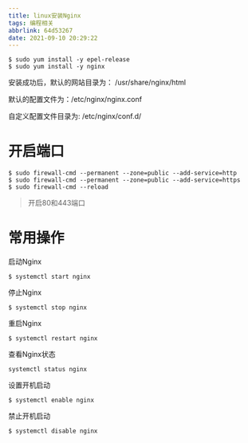 ```yaml
---
title: linux安装Nginx
tags: 编程相关
abbrlink: 64d53267
date: 2021-09-10 20:29:22
---
```

```shell
$ sudo yum install -y epel-release
$ sudo yum install -y nginx
```

安装成功后，默认的网站目录为： /usr/share/nginx/html

默认的配置文件为：/etc/nginx/nginx.conf

自定义配置文件目录为: /etc/nginx/conf.d/

# 开启端口
```shell
$ sudo firewall-cmd --permanent --zone=public --add-service=http
$ sudo firewall-cmd --permanent --zone=public --add-service=https
$ sudo firewall-cmd --reload
```
> 开启80和443端口
# 常用操作

 启动Nginx
 ```shell
 $ systemctl start nginx
 ```
 停止Nginx

 ```shell
 $ systemctl stop nginx
 ```
 重启Nginx
 ```shell
$ systemctl restart nginx
 ```

 查看Nginx状态

 ```shell
 systemctl status nginx
 ```

 设置开机启动
 ```shell
 $ systemctl enable nginx
 ```

禁止开机启动
```shell
$ systemctl disable nginx
```